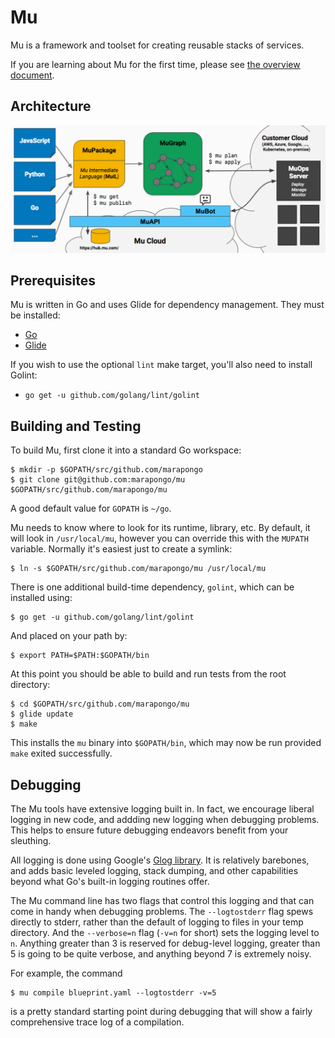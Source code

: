 # Mu

Mu is a framework and toolset for creating reusable stacks of services.

If you are learning about Mu for the first time, please see [the overview document](docs/overview.md).

## Architecture

![Architecture](docs/images/arch.png)

## Prerequisites

Mu is written in Go and uses Glide for dependency management.  They must be installed:

* [Go](https://golang.org/doc/install)
* [Glide](https://github.com/Masterminds/glide)

If you wish to use the optional `lint` make target, you'll also need to install Golint:

* `go get -u github.com/golang/lint/golint`

## Building and Testing

To build Mu, first clone it into a standard Go workspace:

    $ mkdir -p $GOPATH/src/github.com/marapongo
    $ git clone git@github.com:marapongo/mu $GOPATH/src/github.com/marapongo/mu

A good default value for `GOPATH` is `~/go`.

Mu needs to know where to look for its runtime, library, etc.  By default, it will look in `/usr/local/mu`, however you
can override this with the `MUPATH` variable.  Normally it's easiest just to create a symlink:

    $ ln -s $GOPATH/src/github.com/marapongo/mu /usr/local/mu

There is one additional build-time dependency, `golint`, which can be installed using:

    $ go get -u github.com/golang/lint/golint

And placed on your path by:

    $ export PATH=$PATH:$GOPATH/bin

At this point you should be able to build and run tests from the root directory:

    $ cd $GOPATH/src/github.com/marapongo/mu
    $ glide update
    $ make

This installs the `mu` binary into `$GOPATH/bin`, which may now be run provided `make` exited successfully.

## Debugging

The Mu tools have extensive logging built in.  In fact, we encourage liberal logging in new code, and addding new
logging when debugging problems.  This helps to ensure future debugging endeavors benefit from your sleuthing.

All logging is done using Google's [Glog library](https://github.com/golang/glog).  It is relatively barebones, and adds
basic leveled logging, stack dumping, and other capabilities beyond what Go's built-in logging routines offer.

The Mu command line has two flags that control this logging and that can come in handy when debugging problems.  The
`--logtostderr` flag spews directly to stderr, rather than the default of logging to files in your temp directory.  And
the `--verbose=n` flag (`-v=n` for short) sets the logging level to `n`.  Anything greater than 3 is reserved for
debug-level logging, greater than 5 is going to be quite verbose, and anything beyond 7 is extremely noisy.

For example, the command

    $ mu compile blueprint.yaml --logtostderr -v=5

is a pretty standard starting point during debugging that will show a fairly comprehensive trace log of a compilation.

